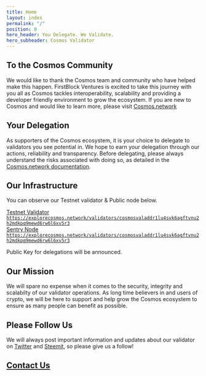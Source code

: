 ```yaml
---
title: Home
layout: index
permalink: "/"
position: 0
hero_header: You Delegate. We Validate.
hero_subheader: Cosmos Validator
---
```


## To the Cosmos Community
We would like to thank the Cosmos team and community who have helped make this happen. FirstBlock Ventures is excited to take this journey with you all as Cosmos tackles interoperability, scalability and providing a developer friendly environment to grow the ecosystem.  If you are new to Cosmos and would like to learn more, please visit [Cosmos.network](https://cosmos.network)

## Your Delegation
As supporters of the Cosmos ecosystem, it is your choice to delegate to validators you see potential in. We hope to earn your delegation through our actions, reliability and transparency. Before delegating, please always understand the risks associated with doing so, as detailed in the [Cosmos.network documentation](https://cosmos.network/docs/resources/delegator-faq.html#risks).

## Our Infrastructure
You can observe our Testnet validator & Public node below.

<div class="button-w-code">
	<a href="https://explorecosmos.network/validators/cosmosvaladdr1lu4svk6agftvnu2h2mdkpq9mewd6rw6l6xv5r3" class="button" target="_blank">Testnet Validator</a>
	<code><a href="https://explorecosmos.network/validators/cosmosvaladdr1lu4svk6agftvnu2h2mdkpq9mewd6rw6l6xv5r3"  target="_blank">https://explorecosmos.network/validators/cosmosvaladdr1lu4svk6agftvnu2h2mdkpq9mewd6rw6l6xv5r3</a></code>
</div>

<div class="button-w-code">
	<a href="https://explorecosmos.network/validators/cosmosvaladdr1lu4svk6agftvnu2h2mdkpq9mewd6rw6l6xv5r3" class="button"  target="_blank">Sentry Node</a>
	<code><a href="https://explorecosmos.network/validators/cosmosvaladdr1lu4svk6agftvnu2h2mdkpq9mewd6rw6l6xv5r3"  target="_blank">https://explorecosmos.network/validators/cosmosvaladdr1lu4svk6agftvnu2h2mdkpq9mewd6rw6l6xv5r3</a></code>
</div>

Public Key for delegations will be announced.

## Our Mission
We will spare no expense when it comes to the security, integrity and scalabilty of our validator operations. As long time believers in and users of crypto, we will be here to support and help grow the Cosmos ecosystem to ensure as many people can benefit as possible.

## Please Follow Us 
We will always post important information and updates about our validator on [Twitter](https://twitter.com/FirstBlockV) and [Steemit](https://steemit.com/@firstblock), so please give us a follow! 


## [Contact Us](http://firstblock.io/contact/)
<br/>
